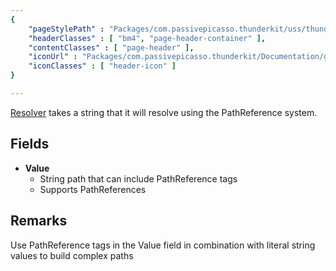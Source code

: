 ```yaml
---
{ 
	"pageStylePath" : "Packages/com.passivepicasso.thunderkit/uss/thunderkit_style.uss",
	"headerClasses" : [ "bm4", "page-header-container" ],
	"contentClasses" : [ "page-header" ],
	"iconUrl" : "Packages/com.passivepicasso.thunderkit/Documentation/graphics/TK_PathReference_2X_Icon.png",
	"iconClasses" : [ "header-icon" ]
}

---
```


[Resolver](assetlink://Packages/com.passivepicasso.thunderkit/Editor/Core/Paths/Components/Resolver.cs) takes a string that it will resolve using the PathReference system.

## Fields
* **Value**
  - String path that can include PathReference tags
  - Supports PathReferences

## Remarks

Use PathReference tags in the Value field in combination with literal string values to build complex paths

